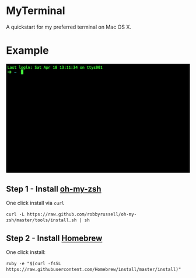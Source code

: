 MyTerminal
=====================
A quickstart for my preferred terminal on Mac OS X.

# Example

![Image - Screenshot of example terminal screen](https://github.com/RanadeepPolavarapu/MyTerminal/blob/master/screenshots/term_zsh_example_screenshot.png?raw=true)

Step 1 - Install [oh-my-zsh](https://github.com/robbyrussell/oh-my-zsh)
---------------------------
One click install via `curl`

	curl -L https://raw.github.com/robbyrussell/oh-my-zsh/master/tools/install.sh | sh  
	

Step 2 - Install [Homebrew](http://brew.sh/)
---------------------------
One click install:  

	ruby -e "$(curl -fsSL https://raw.githubusercontent.com/Homebrew/install/master/install)"

